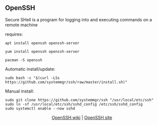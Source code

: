 ## OpenSSH  
  
Secure SHell is a program for logging into and executing commands on a remote machine  
  
requires:    
```
apt install openssh openssh-server
```  
```
yum install openssh openssh-server
```  
```
pacman -S openssh
```  
  
Automatic install/update:
```
sudo bash -c "$(curl -LSs https://github.com/systemmgr/ssh/raw/master/install.sh)"
```
Manual install:
```
sudo git clone https://github.com/systemmgr/ssh "/usr/local/etc/ssh"
sudo ln -sf /usr/local/etc/ssh/sshd_config /etc/ssh/sshd_config
sudo systemctl enable --now sshd
```
  
  
<p align=center>
  <a href="https://wiki.archlinux.org/index.php/OpenSSH" target="_blank">OpenSSH wiki</a>  |  
  <a href="https://www.openssh.com/" target="_blank">OpenSSH site</a>
</p>  
    
